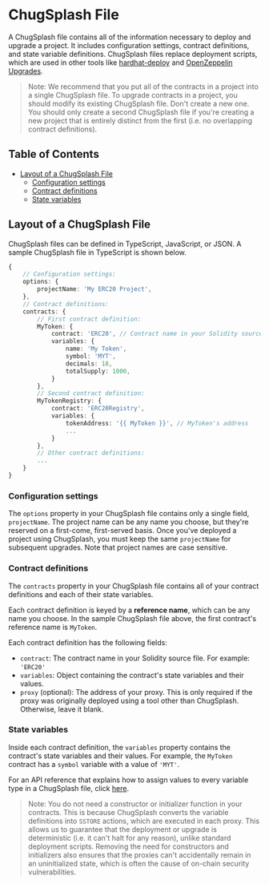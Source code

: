 # ChugSplash File

A ChugSplash file contains all of the information necessary to deploy and upgrade a project. It includes configuration settings, contract definitions, and state variable definitions. ChugSplash files replace deployment scripts, which are used in other tools like [hardhat-deploy](https://github.com/wighawag/hardhat-deploy) and [OpenZeppelin Upgrades](https://docs.openzeppelin.com/upgrades-plugins/1.x/#hardhat-usage).

> Note: We recommend that you put all of the contracts in a project into a single ChugSplash file. To upgrade contracts in a project, you should modify its existing ChugSplash file. Don't create a new one. You should only create a second ChugSplash file if you're creating a new project that is entirely distinct from the first (i.e. no overlapping contract definitions).

## Table of Contents

- [Layout of a ChugSplash File](#layout-of-a-chugsplash-file)
  - [Configuration settings](#configuration-settings)
  - [Contract definitions](#contract-definitions)
  - [State variables](#state-variables)

## Layout of a ChugSplash File

ChugSplash files can be defined in TypeScript, JavaScript, or JSON. A sample ChugSplash file in TypeScript is shown below.

```ts
{
    // Configuration settings:
    options: {
        projectName: 'My ERC20 Project',
    },
    // Contract definitions:
    contracts: {
        // First contract definition:
        MyToken: {
            contract: 'ERC20', // Contract name in your Solidity source file
            variables: {
                name: 'My Token',
                symbol: 'MYT',
                decimals: 18,
                totalSupply: 1000,
            }
        },
        // Second contract definition:
        MyTokenRegistry: {
            contract: 'ERC20Registry',
            variables: {
                tokenAddress: '{{ MyToken }}', // MyToken's address
                ...
            }
        },
        // Other contract definitions:
        ...
    }
}
```

### Configuration settings

The `options` property in your ChugSplash file contains only a single field, `projectName`. The project name can be any name you choose, but they're reserved on a first-come, first-served basis. Once you've deployed a project using ChugSplash, you must keep the same `projectName` for subsequent upgrades. Note that project names are case sensitive.

### Contract definitions

The `contracts` property in your ChugSplash file contains all of your contract definitions and each of their state variables.

Each contract definition is keyed by a **reference name**, which can be any name you choose. In the sample ChugSplash file above, the first contract's reference name is `MyToken`.

Each contract definition has the following fields:
* `contract`: The contract name in your Solidity source file. For example: `'ERC20'`
* `variables`: Object containing the contract's state variables and their values.
* `proxy` (optional): The address of your proxy. This is only required if the proxy was originally deployed using a tool other than ChugSplash. Otherwise, leave it blank.

### State variables

Inside each contract definition, the `variables` property contains the contract's state variables and their values. For example, the `MyToken` contract has a `symbol` variable with a value of `'MYT'`.

For an API reference that explains how to assign values to every variable type in a ChugSplash file, click [here](https://github.com/chugsplash/chugsplash/blob/develop/docs/variables.md).

> Note: You do not need a constructor or initializer function in your contracts. This is because ChugSplash converts the variable definitions into `SSTORE` actions, which are executed in each proxy. This allows us to guarantee that the deployment or upgrade is deterministic (i.e. it can't halt for any reason), unlike standard deployment scripts. Removing the need for constructors and initializers also ensures that the proxies can't accidentally remain in an uninitialized state, which is often the cause of on-chain security vulnerabilities.
